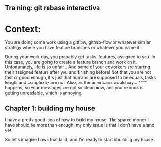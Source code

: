 Training: git rebase interactive
--------------------------------

# Context:

You are doing some work using a gitflow, github-flow or whatever similar strategy where you have feature branches or whatever you name it.

During your work day, you probably get tasks, features, assigned to you. In this case, you are going to create a feature branch and work on it.
Unfortunately, life is so unfair... And some of your coworkers are starting their assigned feature after you and finishing before! Not that you are not
fast or good enough, it's just that humans are supposed to be equals, tasks length and complexity are not! Also, as the americans would say... \*\*\*\* happens,
so your messages are not so clean now, and you're book is getting unreadable, which is annoying.

## Chapter 1: building my house

I have a pretty good idea of how to build my house. The spared money I have should be more than enough, my only issue is that I don't have a land yet.

So let's imagine I own that land, and I'm ready to start bbuilding my house.

